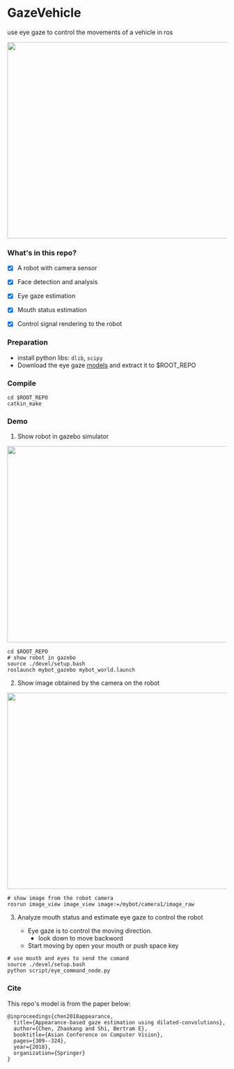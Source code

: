 # GazeVehicle
use eye gaze to control the movements of a vehicle in ros

<div align=center><img src="./asserts/demo.gif" width="800" height="450" ></div>

### What's in this repo?
- [x] A robot with camera sensor
- [x] Face detection and analysis
- [x] Eye gaze estimation
- [x] Mouth status estimation
- [x] Control signal rendering to the robot


### Preparation
- install python libs: `dlib`, `scipy`
- Download the eye gaze [models](https://www.dropbox.com/sh/h23x33stlrhqvqq/AADn4iK7NMIc8bVnOkBpBBMSa?dl=0) and extract it to $ROOT_REPO


### Compile
```
cd $ROOT_REPO
catkin_make
```

### Demo

1. Show robot in gazebo simulator
<div align=center><img src="./asserts/bot_gazebo.png" width="800" height="450" ></div>

```
cd $ROOT_REPO
# show robot in gazebo
source ./devel/setup.bash
roslaunch mybot_gazebo mybot_world.launch
```

2. Show image obtained by the camera on the robot

<div align=center><img src="./asserts/bot_camera.png" width="800" height="450" ></div>

```
# show image from the robot camera
rosrun image_view image_view image:=/mybot/camera1/image_raw
```

3. Analyze mouth status and estimate eye gaze to control the robot

   - Eye gaze is to control the moving direction. 
      - look down to move backword
   - Start moving by open your mouth or push space key

```
# use mouth and eyes to send the comand
source ./devel/setup.bash
python script/eye_command_node.py
```

### Cite
This repo's model is from the paper below:
```
@inproceedings{chen2018appearance,
  title={Appearance-based gaze estimation using dilated-convolutions},
  author={Chen, Zhaokang and Shi, Bertram E},
  booktitle={Asian Conference on Computer Vision},
  pages={309--324},
  year={2018},
  organization={Springer}
}
```
